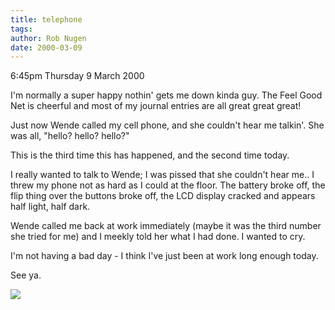 ```yaml
---
title: telephone
tags: 
author: Rob Nugen
date: 2000-03-09
---
```


<p class=date>6:45pm Thursday 9 March 2000</p>

<p>I'm normally a super happy nothin' gets me down kinda guy.  The Feel 
Good Net is cheerful and most of my journal entries are all great great 
great!

<p>Just now Wende called my cell phone, and she couldn't hear me talkin'. 
 She was all, "hello?  hello?  hello?"

<p>This is the third time this has happened, and the second time today.

<p>I really wanted to talk to Wende; I was pissed that she couldn't hear 
me.. I threw my phone not as hard as I could at the floor.  The battery 
broke off, the flip thing over the buttons broke off, the LCD display 
cracked and appears half light, half dark.

<p>Wende called me back at work immediately (maybe it was the third number 
she tried for me) and I meekly told her what I had done.  I wanted to cry. 

<p>I'm not having a bad day - I think I've just been at work long enough 
today.

<p>See ya.

<p><img src="/images/rob/wL-ROB.gif">

